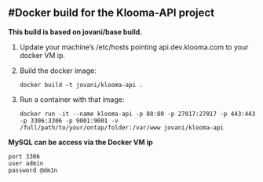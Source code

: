 #Docker build for the Klooma-API project
---

**This build is based on jovani/base build.**

1. Update your machine’s /etc/hosts pointing api.dev.klooma.com to your docker VM ip.

2. Build the docker image:

	```
	docker build —t jovani/klooma-api .
	```

3. Run a container with that image:

	```
	docker run -it --name klooma-api -p 80:80 -p 27017:27017 -p 443:443 -p 3306:3306 -p 9001:9001 -v /full/path/to/your/ontap/folder:/var/www jovani/klooma-api
	```

**MySQL can be access via the Docker VM ip**

```
port 3306
user admin
password @dm1n
```
